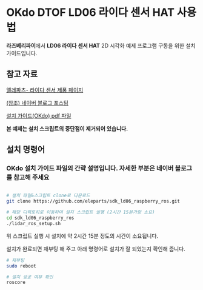 # OKdo DTOF LD06 라이다 센서 HAT 사용법  

**라즈베리파이**에서 **LD06 라이다 센서 HAT** 2D 시각화 예제 프로그램 구동을 위한 설치 가이드입니다.  

## 참고 자료

[엘레파츠- 라이다 센서 제품 페이지](https://www.eleparts.co.kr/EPXXCNHL)  

[(참조) 네이버 블로그 포스팅](https://blog.naver.com/elepartsblog/222596017902)  

[설치 가이드(OKdo) pdf 파일](https://github.com/eleparts/sdk_ld06_raspberry_ros/blob/main/doc/OKdo-Lidar-get-started-update.pdf)  

**본 예제는 설치 스크립트의 중단점이 제거되어 있습니다.**

## 설치 명령어  

### OKdo 설치 가이드 파일의 간략 설명입니다. 자세한 부분은 네이버 블로그를 참고해 주세요  

```bash

# 설치 파일&스크립트 clone로 다운로드
git clone https://github.com/eleparts/sdk_ld06_raspberry_ros.git

# 해당 디렉토리로 이동하여 설치 스크립트 실행 (2시간 15분가량 소요)
cd sdk_ld06_raspberry_ros
./lidar_ros_setup.sh
```

위 스크립트 실행 시 설치에 약 2시간 15분 정도의 시간이 소요됩니다.  

설치가 완료되면 재부팅 해 주고 아래 명령어로 설치가 잘 되었는지 확인해 줍니다.  

```bash
# 재부팅
sudo reboot

# 설치 성공 여부 확인
roscore
```

